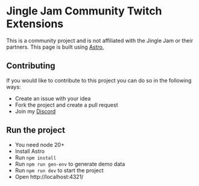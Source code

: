 # Jingle Jam Community Twitch Extensions

This is a community project and is not affiliated with the Jingle Jam or their partners.
This page is built using [Astro](https://astro.build/),

## Contributing

If you would like to contribute to this project you can do so in the following ways:
- Create an issue with your idea
- Fork the project and create a pull request
- Join my [Discord](https://discord.gg/D5eqweWQPs)

## Run the project

- You need node 20+
- Install Astro
- Run `npm install`
- Run `npm run gen-env` to generate demo data
- Run `npm run dev` to start the project
- Open http://localhost:4321/
